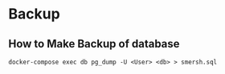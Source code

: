# Backup

## How to Make Backup of database

`docker-compose exec db pg_dump -U <User> <db> > smersh.sql`
